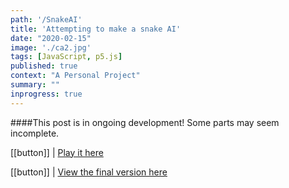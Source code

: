 ```yaml
---
path: '/SnakeAI'
title: 'Attempting to make a snake AI'
date: "2020-02-15"
image: './ca2.jpg'
tags: [JavaScript, p5.js]
published: true
context: "A Personal Project"
summary: ""
inprogress: true
---
```


####This post is in ongoing development! Some parts may seem incomplete.



[[button]]
| [Play it here](/examples/empires/empires.html)

[[button]]
| [View the final version here](/examples/empires/empires.html)
